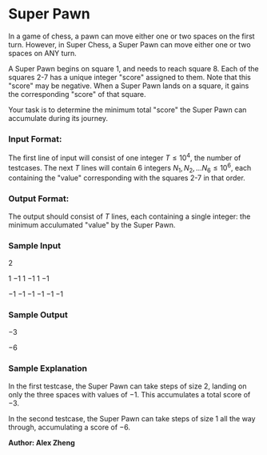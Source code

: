 # Super Pawn

In a game of chess, a pawn can move either one or two spaces on the first turn. However, in Super Chess, a Super Pawn can move either one or two spaces on ANY turn.

A Super Pawn begins on square 1, and needs to reach square 8. Each of the squares 2-7 has a unique integer "score" assigned to them. Note that this "score" may be negative. When a Super Pawn lands on a square, it gains the corresponding "score" of that square.

Your task is to determine the minimum total "score" the Super Pawn can accumulate during its journey.

### Input Format:

The first line of input will consist of one integer $T \leq 10^4$, the number of testcases.
The next $T$ lines will contain 6 integers $N_1, N_2, ... N_6 \leq 10^6$, each containing the "value" corresponding with the squares 2-7 in that order.

### Output Format:

The output should consist of $T$ lines, each containing a single integer: the minimum acculumated "value" by the Super Pawn.

### Sample Input

$2$

$1$ $-1$ $1$ $-1$ $1$ $-1$

$-1$ $-1$ $-1$ $-1$ $-1$ $-1$

### Sample Output

$-3$

$-6$

### Sample Explanation

In the first testcase, the Super Pawn can take steps of size 2, landing on only the three spaces with values of $-1$. This accumulates a total score of $-3$.

In the second testcase, the Super Pawn can take steps of size 1 all the way through, accumulating a score of $-6$.

**Author: Alex Zheng**

